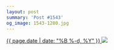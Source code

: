 ```yaml
---
layout: post
summary: 'Post #1543'
og_image: 1543-1280.jpg
---
```


<p>
 <time>
  <a href="/1543">
   {{ page.date | date: "%B %-d, %Y" }}
  </a>
 </time>
 <a href="/1543">
  <img data-taken="12/5/2021" sizes="(min-width: 700px) 50vw, calc(100vw - 2rem)" src="{{ site.assets_url }}/1543-640.jpg" srcset="{{ site.assets_url }}/1543-320.jpg 320w, {{ site.assets_url }}/1543-640.jpg 640w, {{ site.assets_url }}/1543-960.jpg 960w, {{ site.assets_url }}/1543-1280.jpg 1280w"/>
 </a>
</p>
